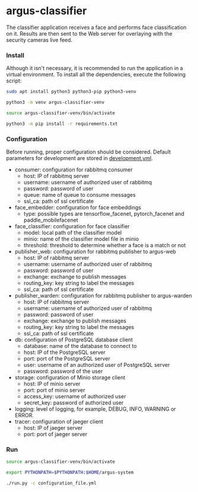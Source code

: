 # argus-classifier

The classifier application receives a face and performs face classification on it.
Results are then sent to the Web server for overlaying with the security cameras live feed.

### Install

Although it isn't necessary, it is recommended to run the application in a virtual environment.
To install all the dependencies, execute the following script: 

```bash
sudo apt install python3 python3-pip python3-venv

python3 -m venv argus-classifier-venv

source argus-classifier-venv/bin/activate

python3 -m pip install -r requirements.txt
```

### Configuration

Before running, proper configuration should be considered.
Default parameters for development are stored in [development.yml](config/development.yml).

- consumer: configuration for rabbitmq consumer
  - host: IP of rabbitmq server
  - username: username of authorized user of rabbitmq
  - password: password of user
  - queue: name of queue to consume messages
  - ssl_ca: path of ssl certificate
- face_embedder: configuration for face embeddings
  - type: possible types are tensorflow_facenet, pytorch_facenet and paddle_mobilefacenet
- face_classifier: configuration for face classifier
  - model: local path of the classifier model
  - minio: name of the classifier model file in minio
  - threshold: threshold to determine whether a face is a match or not
- publisher_web: configuration for rabbitmq publisher to argus-web
  - host: IP of rabbitmq server
  - username: username of authorized user of rabbitmq
  - password: password of user
  - exchange: exchange to publish messages
  - routing_key: key string to label the messages
  - ssl_ca: path of ssl certificate
- publisher_warden: configuration for rabbitmq publisher to argus-warden
  - host: IP of rabbitmq server
  - username: username of authorized user of rabbitmq
  - password: password of user
  - exchange: exchange to publish messages
  - routing_key: key string to label the messages
  - ssl_ca: path of ssl certificate
- db: configuration of PostgreSQL database client
  - database: name of the database to connect to
  - host: IP of the PostgreSQL server
  - port: port of the PostgreSQL server
  - user: username of an authorized user of PostgreSQL server
  - password: password of the user
- storage: configuration of Minio storage client
  - host: IP of minio server
  - port: port of minio server
  - access_key: username of authorized user
  - secret_key: password of authorized user
- logging: level of logging, for example, DEBUG, INFO, WARNING or ERROR.
- tracer: configuration of jaeger client
  - host: IP of jaeger server
  - port: port of jaeger server

### Run

```bash
source argus-classifier-venv/bin/activate

export PYTHONPATH=$PYTHONPATH:$HOME/argus-system

./run.py -c configuration_file.yml
```
